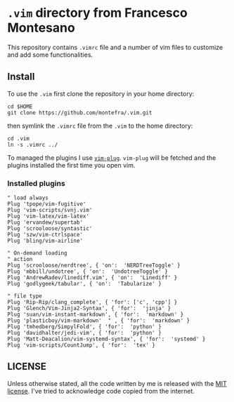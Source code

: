 # ``.vim`` directory from Francesco Montesano

This repository contains ``.vimrc`` file and a number of vim files to customize
and add some functionalities.

## Install

To use the ``.vim`` first clone the repository in your home directory:

    cd $HOME
    git clone https://github.com/montefra/.vim.git

then symlink the ``.vimrc`` file from the ``.vim`` to the home directory:

    cd .vim
    ln -s .vimrc ../

To managed the plugins I use
[``vim-plug``](https://github.com/junegunn/vim-plug). ``vim-plug`` will be
fetched and the plugins installed the first time you open vim.

### Installed plugins

    " load always
    Plug 'tpope/vim-fugitive'
    Plug 'vim-scripts/svnj.vim'
    Plug 'vim-latex/vim-latex'
    Plug 'ervandew/supertab'
    Plug 'scrooloose/syntastic'
    Plug 'szw/vim-ctrlspace'
    Plug 'bling/vim-airline'

    " On-demand loading
    " action
    Plug 'scrooloose/nerdtree', { 'on':  'NERDTreeToggle' }
    Plug 'mbbill/undotree', { 'on':  'UndotreeToggle' }
    Plug 'AndrewRadev/linediff.vim', { 'on':  'Linediff' }
    Plug 'godlygeek/tabular', { 'on':  'Tabularize' }

    " file type
    Plug 'Rip-Rip/clang_complete', { 'for': ['c', 'cpp'] }
    Plug 'Glench/Vim-Jinja2-Syntax', { 'for':  'jinja' }
    Plug 'suan/vim-instant-markdown', { 'for':  'markdown' }
    Plug 'plasticboy/vim-markdown'  " , { 'for':  'markdown' } 
    Plug 'tmhedberg/SimpylFold', { 'for':  'python' }
    Plug 'davidhalter/jedi-vim', { 'for':  'python' }
    Plug 'Matt-Deacalion/vim-systemd-syntax', { 'for':  'systemd' }
    Plug 'vim-scripts/CountJump', { 'for':  'tex' }

## LICENSE

Unless otherwise stated, all the code written by me is released with the 
[MIT license](LICENSE). I've tried to acknowledge code copied from the internet.
